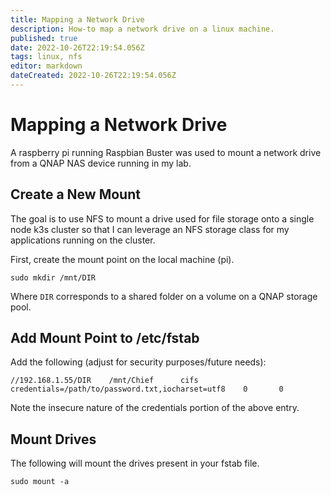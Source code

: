 ```yaml
---
title: Mapping a Network Drive
description: How-to map a network drive on a linux machine.
published: true
date: 2022-10-26T22:19:54.056Z
tags: linux, nfs
editor: markdown
dateCreated: 2022-10-26T22:19:54.056Z
---
```


# Mapping a Network Drive

A raspberry pi running Raspbian Buster was used to mount a network drive from a QNAP NAS device running in my lab. 

## Create a New Mount

The goal is to use NFS to mount a drive used for file storage onto a single node k3s cluster so that I can leverage an NFS storage class for my applications running on the cluster. 

First, create the mount point on the local machine (pi). 

```
sudo mkdir /mnt/DIR
```

Where `DIR` corresponds to a shared folder on a volume on a QNAP storage pool. 

## Add Mount Point to /etc/fstab

Add the following (adjust for security purposes/future needs):

```
//192.168.1.55/DIR    /mnt/Chief      cifs    credentials=/path/to/password.txt,iocharset=utf8    0       0
```

Note the insecure nature of the credentials portion of the above entry. 

## Mount Drives

The following will mount the drives present in your fstab file. 

```
sudo mount -a
```

